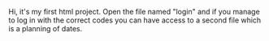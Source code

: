 Hi, it's my first html project. Open the file named "login" and if you manage to log in with the correct codes you can have access to a second file which is a planning of dates. 
